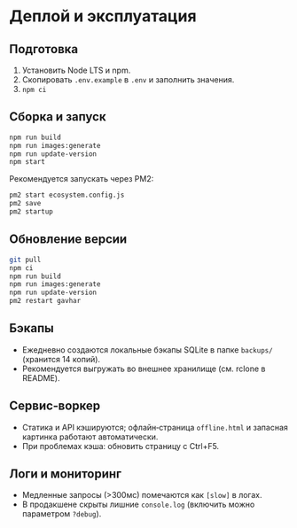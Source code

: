 # Деплой и эксплуатация

## Подготовка

1. Установить Node LTS и npm.
2. Скопировать `.env.example` в `.env` и заполнить значения.
3. `npm ci`

## Сборка и запуск

```bash
npm run build
npm run images:generate
npm run update-version
npm start
```

Рекомендуется запускать через PM2:

```bash
pm2 start ecosystem.config.js
pm2 save
pm2 startup
```

## Обновление версии

```bash
git pull
npm ci
npm run build
npm run images:generate
npm run update-version
pm2 restart gavhar
```

## Бэкапы

- Ежедневно создаются локальные бэкапы SQLite в папке `backups/` (хранится 14 копий).
- Рекомендуется выгружать во внешнее хранилище (см. rclone в README).

## Сервис‑воркер

- Статика и API кэшируются; офлайн‑страница `offline.html` и запасная картинка работают автоматически.
- При проблемах кэша: обновить страницу с Ctrl+F5.

## Логи и мониторинг

- Медленные запросы (>300мс) помечаются как `[slow]` в логах.
- В продакшене скрыты лишние `console.log` (включить можно параметром `?debug`).
